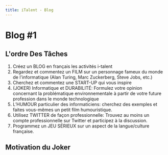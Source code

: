 ```yaml
---
title: iTalent - Blog
---
```


# Blog \#1

## L'ordre Des Tâches

1. Créez un BLOG en français les activités i-talent
2. Regardez et commentez un FILM sur un personnage fameux du monde de l'informatique (Alan Turing, Marc Zuckerberg, Steve Jobs, etc.)
3. Cherchez et commentez une START-UP qui vous inspire
4. (JOKER) Informatique et DURABILITÉ: Formulez votre opinion concernant la problématique environnementale à partir de votre future profession dans le monde technologique
5. L’HUMOUR particulier des informaticiens: cherchez des exemples et faites vous-mêmes un petit film humouristique.
6. Utilisez TWITTER de façon professionnelle: Trouvez au moins un compte professionnelle sur Twitter et participez à la discussion.
7. Programmez un JEU SÉRIEUX sur un aspect de la langue/culture française.

## Motivation du Joker
